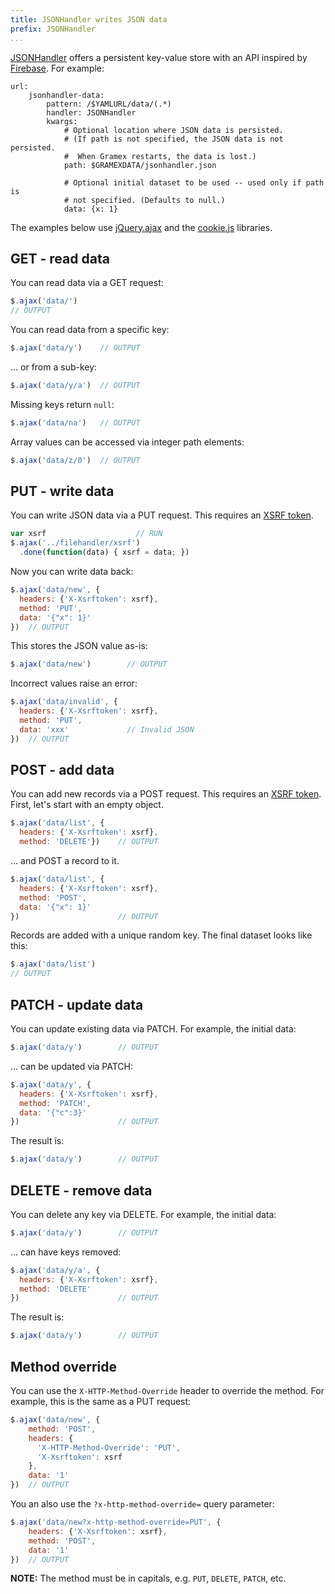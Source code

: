 ```yaml
---
title: JSONHandler writes JSON data
prefix: JSONHandler
...
```


[JSONHandler][jsonhandler] offers a persistent key-value store with an API inspired by
[Firebase](https://www.firebase.com/docs/rest/api/). For example:

    url:
        jsonhandler-data:
            pattern: /$YAMLURL/data/(.*)
            handler: JSONHandler
            kwargs:
                # Optional location where JSON data is persisted.
                # (If path is not specified, the JSON data is not persisted.
                #  When Gramex restarts, the data is lost.)
                path: $GRAMEXDATA/jsonhandler.json

                # Optional initial dataset to be used -- used only if path is
                # not specified. (Defaults to null.)
                data: {x: 1}

The examples below use [jQuery.ajax][jquery-ajax] and the [cookie.js][cookie.js]
libraries.

[jquery-ajax]: http://api.jquery.com/jquery.ajax/
[cookie.js]: https://github.com/florian/cookie.js
[jsonhandler]: https://learn.gramener.com/gramex/gramex.handlers.html#gramex.handlers.JSONHandler

<script src="https://cdnjs.cloudflare.com/ajax/libs/cookie.js/1.2.0/cookie.min.js"></script>


## GET - read data

You can read data via a GET request:

```js
$.ajax('data/')
// OUTPUT
```

You can read data from a specific key:

```js
$.ajax('data/y')    // OUTPUT
```

... or from a sub-key:

```js
$.ajax('data/y/a')  // OUTPUT
```

Missing keys return `null`:

```js
$.ajax('data/na')   // OUTPUT
```

Array values can be accessed via integer path elements:

```js
$.ajax('data/z/0')  // OUTPUT
```


## PUT - write data

You can write JSON data via a PUT request. This requires an [XSRF token](../filehandler/#xsrf).

```js
var xsrf                    // RUN
$.ajax('../filehandler/xsrf')
  .done(function(data) { xsrf = data; })
```

Now you can write data back:

```js
$.ajax('data/new', {
  headers: {'X-Xsrftoken': xsrf},
  method: 'PUT',
  data: '{"x": 1}'
})  // OUTPUT
```

This stores the JSON value as-is:

```js
$.ajax('data/new')        // OUTPUT
```

Incorrect values raise an error:

```js
$.ajax('data/invalid', {
  headers: {'X-Xsrftoken': xsrf},
  method: 'PUT',
  data: 'xxx'             // Invalid JSON
})  // OUTPUT
```

## POST - add data

You can add new records via a POST request. This requires an [XSRF token](../filehandler/#xsrf). First, let's start with an empty object.

```js
$.ajax('data/list', {
  headers: {'X-Xsrftoken': xsrf},
  method: 'DELETE'})    // OUTPUT
```

... and POST a record to it.

```js
$.ajax('data/list', {
  headers: {'X-Xsrftoken': xsrf},
  method: 'POST',
  data: '{"x": 1}'
})                      // OUTPUT
```

Records are added with a unique random key. The final dataset looks like this:

```js
$.ajax('data/list')
// OUTPUT
```

## PATCH - update data

You can update existing data via PATCH. For example, the initial data:

```js
$.ajax('data/y')        // OUTPUT
```

... can be updated via PATCH:

```js
$.ajax('data/y', {
  headers: {'X-Xsrftoken': xsrf},
  method: 'PATCH',
  data: '{"c":3}'
})                      // OUTPUT
```

The result is:

```js
$.ajax('data/y')        // OUTPUT
```

## DELETE - remove data

You can delete any key via DELETE. For example, the initial data:

```js
$.ajax('data/y')        // OUTPUT
```

... can have keys removed:

```js
$.ajax('data/y/a', {
  headers: {'X-Xsrftoken': xsrf},
  method: 'DELETE'
})                      // OUTPUT
```

The result is:

```js
$.ajax('data/y')        // OUTPUT
```

## Method override

You can use the `X-HTTP-Method-Override` header to override the method. For
example, this is the same as a PUT request:

```js
$.ajax('data/new', {
    method: 'POST',
    headers: {
      'X-HTTP-Method-Override': 'PUT',
      'X-Xsrftoken': xsrf
    },
    data: '1'
})  // OUTPUT
```

You an also use the `?x-http-method-override=` query parameter:

```js
$.ajax('data/new?x-http-method-override=PUT', {
    headers: {'X-Xsrftoken': xsrf},
    method: 'POST',
    data: '1'
})  // OUTPUT
```

**NOTE:** The method must be in capitals, e.g. `PUT`, `DELETE`, `PATCH`, etc.

<script>
var pre = [].slice.call(document.querySelectorAll('pre'))
function next() {
  var element = pre.shift()
  var text = element.textContent
  if (text.match(/RUN/))
    return eval.call(this, text).always(next)
  if (!text.match(/OUTPUT/))
    return setTimeout(next, 0)
  if (text.match(/\$.ajax/)) {
    eval(text)
      .always(function(result) {
        element.innerHTML = element.innerHTML.replace(/OUTPUT/, 'returns: ' + JSON.stringify(result))
        if (pre.length > 0) { next() }
      })
  } else if (text.match(/fetch/)) {
    eval(text).then(function(response) {
      return response.text()
    }).then(function(result) {
      element.innerHTML = element.innerHTML.replace(/OUTPUT/, 'returns: ' + result)
      if (pre.length > 0) {
        next()
      }
    })
  }
}
next()
</script>
